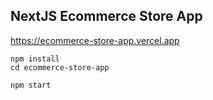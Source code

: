 ## NextJS Ecommerce Store App

https://ecommerce-store-app.vercel.app

```
npm install
cd ecommerce-store-app
```

```
npm start
```
